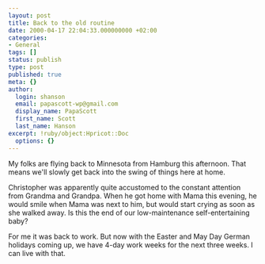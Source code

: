 ```yaml
---
layout: post
title: Back to the old routine
date: 2000-04-17 22:04:33.000000000 +02:00
categories:
- General
tags: []
status: publish
type: post
published: true
meta: {}
author:
  login: shanson
  email: papascott-wp@gmail.com
  display_name: PapaScott
  first_name: Scott
  last_name: Hanson
excerpt: !ruby/object:Hpricot::Doc
  options: {}
---
```

<p>My folks are flying back to Minnesota from Hamburg this afternoon. That means we'll slowly get back into the swing of things here at home.</p>
<p>Christopher was apparently quite accustomed to the constant attention from Grandma and Grandpa. When he got home with Mama this evening, he would smile when Mama was next to him, but would start crying as soon as she walked away. Is this the end of our low-maintenance self-entertaining baby?</p>
<p>For me it was back to work. But now with the Easter and May Day German holidays coming up, we have 4-day work weeks for the next three weeks. I can live with that.</p>
